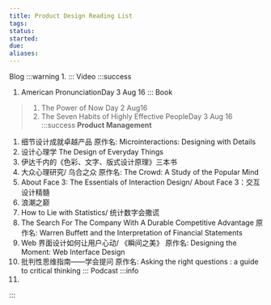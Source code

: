 ```yaml
---
title: Product Design Reading List
tags: 
status: 
started: 
due: 
aliases: 
---
```

Blog
:::warning
1. 
:::
Video
:::success
1. American PronunciationDay 3 Aug 16
:::
Book

> 1. The Power of Now Day 2 Aug16
> 2. The Seven Habits of Highly Effective PeopleDay 3 Aug 16
:::success
**Product Management**

1. 细节设计成就卓越产品
原作名: Microinteractions: Designing with Details
2. 设计心理学 The Design of Everyday Things
3. 伊达千内的《色彩、文字、版式设计原理》三本书
4. 大众心理研究/ 乌合之众
原作名: The Crowd: A Study of the Popular Mind
5. About Face 3: The Essentials of Interaction Design/ About Face 3：交互设计精髓
6. 浪潮之巅
7. How to Lie with Statistics/ 统计数字会撒谎
8. The Search For The Company With A Durable Competitive Advantage
原作名: Warren Buffett and the Interpretation of Financial Statements
9. Web 界面设计如何让用户心动/ 《瞬间之美》
原作名: Designing the Moment: Web Interface Design
10. 批判性思维指南——学会提问
原作名: Asking the right questions : a guide to critical thinking
:::
Podcast
:::info
11. 
:::
